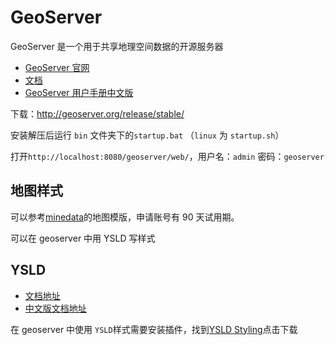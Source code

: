 # GeoServer

GeoServer 是一个用于共享地理空间数据的开源服务器

- [GeoServer 官网](geoserver.org)
- [文档](https://docs.geoserver.org/)
- [GeoServer 用户手册中文版](https://www.osgeo.cn/geoserver-user-manual/index.html)

下载：<http://geoserver.org/release/stable/>

安装解压后运行 `bin` 文件夹下的`startup.bat` （`linux` 为 `startup.sh`）

打开`http://localhost:8080/geoserver/web/`，用户名：`admin` 密码：`geoserver`

## 地图样式

可以参考[minedata](https://www.minedata.cn/platform/market/map)的地图模版，申请账号有 90 天试用期。

可以在 geoserver 中用 YSLD 写样式

## YSLD

- [文档地址](https://docs.geoserver.org/latest/en/user/styling/ysld/index.html)
- [中文版文档地址](https://www.osgeo.cn/geoserver-user-manual/styling/ysld/index.html)

在 geoserver 中使用 `YSLD`样式需要安装插件，找到[YSLD Styling](https://geoserver.org/release/stable/)点击下载
